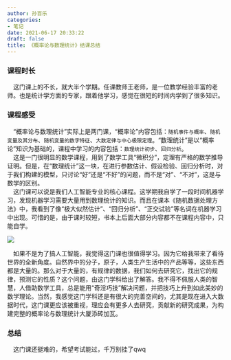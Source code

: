 ```yaml
---
author: 孙百乐
categories:
- 笔记
date: 2021-06-17 20:33:22
draft: false
title: 《概率论与数理统计》结课总结
---
```


### 课程时长

  这门课上的不长，就大半个学期。任课教师王老师，是一位教学经验丰富的老师。也是统计学方面的专家，跟着他学习，感觉在很短的时间内学到了很多知识。

### 课程感受

  “概率论与数理统计”实际上是两门课，“概率论”内容包括：`随机事件与概率`、`随机变量及其分布`、`随机变量的数字特征`、`大数定律与中心极限定理`。“数理统计”是以“概率论”知识为基础的，课程中学习的内容包括：`数理统计初步`、`回归分析`。  
  这是一门很明显的数学课程，用到了数学工具“微积分”，定理有严格的数学推导证明。但是，在“数理统计”这一块，在进行参数估计、假设检验、回归分析时，对于我们构建的模型，只讨论“好”还是“不好”的问题，而不是“对”、“不对”，这是与数学的区别。  
  这门课可以说是我们人工智能专业的核心课程。这学期我自学了一段时间机器学习，发现机器学习需要大量用到数理统计的知识。而且在课本《随机数据处理方法》中，我看到了像“极大似然估计”、“回归分析”、“正交试验”等名词在机器学习中出现。可惜的是，由于课时较短，书本上后面大部分内容都不在课程内容中，只能自学。  

![](https://myblog-1257298572.cos.ap-shanghai.myqcloud.com/mypic/wp-content/uploads/2021/06/728da9773912b31b0c11b3568418367adab4e154.jpg)


  如果不是为了搞人工智能，我觉得这门课也很值得学习。因为它给我带来了看待世界的全新角度。自然界中的分子，原子，人类生产生活中的产品等等，这些东西都是大量的。那么对于大量的，有规律的数据，我们如何去研究它，找出它的规律，预测它的性质？这个问题，由这门学科给出了解答。我不得不佩服人类的智慧，人借助数学工具，总是能用“奇淫巧技”解决问题，并把技巧上升到如此美妙的数学理论。当然，我感觉这门学科还是有很大的完善空间的，尤其是现在进入大数据时代，这门课更应该被重视，理应会有更多人去研究，贡献新的研究成果，为构建完整的概率论与数理统计大厦添砖加瓦。

### 总结

  这门课还挺难的，希望考试能过，千万别挂了qwq